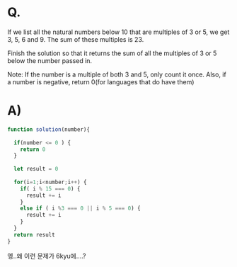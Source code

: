 # Q.
If we list all the natural numbers below 10 that are multiples of 3 or 5, we get 3, 5, 6 and 9. The sum of these multiples is 23.

Finish the solution so that it returns the sum of all the multiples of 3 or 5 below the number passed in.

Note: If the number is a multiple of both 3 and 5, only count it once. Also, if a number is negative, return 0(for languages that do have them)

# A)
```js
function solution(number){ 
  
  if(number <= 0 ) {
    return 0
  }
  
  let result = 0
  
  for(i=1;i<number;i++) {
    if( i % 15 === 0) {
      result += i
    }
    else if ( i %3 === 0 || i % 5 === 0) {
      result += i
    }
  }
  return result
}
```

엥..왜 이런 문제가 6kyu에....? 
